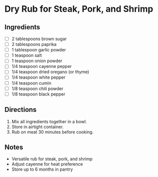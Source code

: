 # Dry Rub for Steak, Pork, and Shrimp

## Ingredients
- [ ] 2 tablespoons brown sugar
- [ ] 2 tablespoons paprika
- [ ] 1 tablespoon garlic powder
- [ ] 1 teaspoon salt
- [ ] 1 teaspoon onion powder
- [ ] 1/4 teaspoon cayenne pepper
- [ ] 1/4 teaspoon dried oregano (or thyme)
- [ ] 1/4 teaspoon white pepper
- [ ] 1/4 teaspoon cumin
- [ ] 1/8 teaspoon chili powder
- [ ] 1/8 teaspoon black pepper

## Directions
1. Mix all ingredients together in a bowl.
2. Store in airtight container.
3. Rub on meat 30 minutes before cooking.

## Notes
- Versatile rub for steak, pork, and shrimp
- Adjust cayenne for heat preference
- Store up to 6 months in pantry